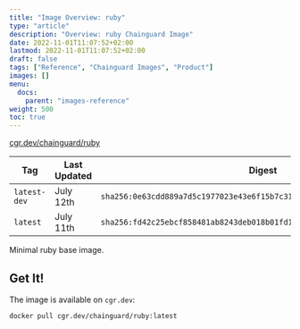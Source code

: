 ```yaml
---
title: "Image Overview: ruby"
type: "article"
description: "Overview: ruby Chainguard Image"
date: 2022-11-01T11:07:52+02:00
lastmod: 2022-11-01T11:07:52+02:00
draft: false
tags: ["Reference", "Chainguard Images", "Product"]
images: []
menu:
  docs:
    parent: "images-reference"
weight: 500
toc: true
---
```


[cgr.dev/chainguard/ruby](https://github.com/chainguard-images/images/tree/main/images/ruby)

| Tag          | Last Updated | Digest                                                                    |
|--------------|--------------|---------------------------------------------------------------------------|
| `latest-dev` | July 12th    | `sha256:0e63cdd889a7d5c1977023e43e6f15b7c3180f7423691da5beb1b4695895a3b3` |
| `latest`     | July 11th    | `sha256:fd42c25ebcf858481ab8243deb018b01fd192daa9d74c555c5d5f8055bd74e6a` |



Minimal ruby base image.

## Get It!

The image is available on `cgr.dev`:

```
docker pull cgr.dev/chainguard/ruby:latest
```
